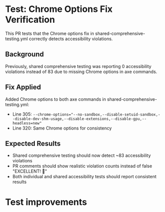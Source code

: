 # Test: Chrome Options Fix Verification

This PR tests that the Chrome options fix in shared-comprehensive-testing.yml correctly detects accessibility violations.

## Background

Previously, shared comprehensive testing was reporting 0 accessibility violations instead of 83 due to missing Chrome options in axe commands.

## Fix Applied

Added Chrome options to both axe commands in shared-comprehensive-testing.yml:
- Line 305: `--chrome-options="--no-sandbox,--disable-setuid-sandbox,--disable-dev-shm-usage,--disable-extensions,--disable-gpu,--headless=new"`
- Line 320: Same Chrome options for consistency

## Expected Results

- Shared comprehensive testing should now detect ~83 accessibility violations
- PR comments should show realistic violation counts instead of false "EXCELLENT! 🎉"
- Both individual and shared accessibility tests should report consistent results
# Test improvements
